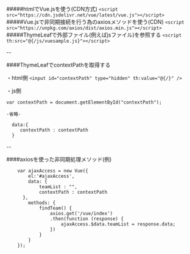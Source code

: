#####htmlでVue.jsを使う(CDN方式)
`<script src="https://cdn.jsdelivr.net/vue/latest/vue.js"></script>`
#####Vue.jsで非同期接続を行う為のaxiosメソッドを使う(CDN)
`<script src="https://unpkg.com/axios/dist/axios.min.js"></script>`
#####ThymeLeafで外部ファイル(例えばjsファイル)を参照する
`<script th:src="@{/js/vuesample.js}"></script>`


--

####ThymeLeafでcontextPathを取得する

・html側
`<input id="contextPath" type="hidden" th:value="@{/}" />`

・js側

```
var contextPath = document.getElementById("contextPath");

-省略-

  data:{
	 contextPath : contextPath
  }
```

--

####axiosを使った非同期処理メソッド(例)
```
	var ajaxAccess = new Vue({
		el:'#ajaxAccess',
		data: {
			teamList : "",
			contextPath : contextPath
	  },
		methods: {
			findTeam() {
				axios.get('/vue/index')
				.then(function (response) {
					ajaxAccess.$data.teamList = response.data;
				})
			}
		}
	});
```